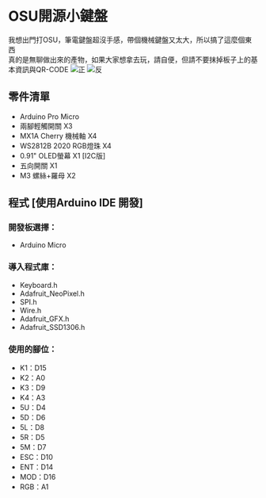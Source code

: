 # OSU開源小鍵盤
我想出門打OSU，筆電鍵盤超沒手感，帶個機械鍵盤又太大，所以搞了這麼個東西   
真的是無聊做出來的產物，如果大家想拿去玩，請自便，但請不要抹掉板子上的基本資訊與QR-CODE
![正](https://user-images.githubusercontent.com/53372547/168848452-bad374c1-551e-4235-8e1b-e28a5783d317.jpg)
![反](https://user-images.githubusercontent.com/53372547/168848537-1d6a3b4f-0fea-4ba8-b9a3-1e1a60da7d54.jpg)

## 零件清單
- Arduino Pro Micro  
- 兩腳輕觸開關 X3  
- MX1A Cherry 機械軸 X4  
- WS2812B 2020 RGB燈珠 X4  
- 0.91" OLED螢幕 X1 [I2C版]  
- 五向開關 X1  
- M3 螺絲+羅母 X2  

## 程式 [使用Arduino IDE 開發]
### 開發板選擇：
- Arduino Micro  
### 導入程式庫：  
- Keyboard.h  
- Adafruit_NeoPixel.h  
- SPI.h  
- Wire.h  
- Adafruit_GFX.h  
- Adafruit_SSD1306.h  
### 使用的腳位：  
- K1：D15  
- K2：A0  
- K3：D9  
- K4：A3  
- 5U：D4  
- 5D：D6  
- 5L：D8  
- 5R：D5  
- 5M：D7  
- ESC：D10  
- ENT：D14  
- MOD：D16  
- RGB：A1  
